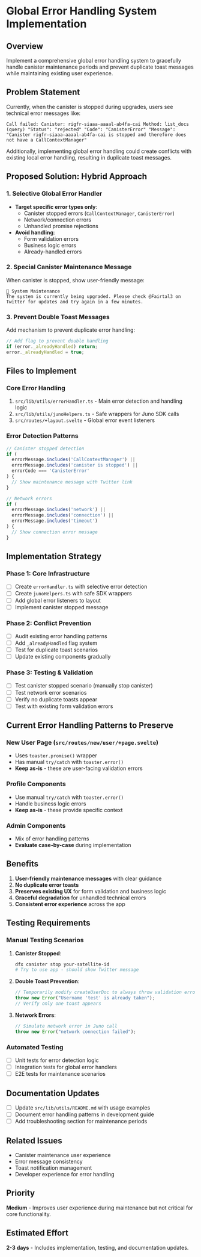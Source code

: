# Global Error Handling System Implementation

## Overview
Implement a comprehensive global error handling system to gracefully handle canister maintenance periods and prevent duplicate toast messages while maintaining existing user experience.

## Problem Statement
Currently, when the canister is stopped during upgrades, users see technical error messages like:
```
Call failed: Canister: rigfr-siaaa-aaaal-ab4fa-cai Method: list_docs (query) "Status": "rejected" "Code": "CanisterError" "Message": "Canister rigfr-siaaa-aaaal-ab4fa-cai is stopped and therefore does not have a CallContextManager"
```

Additionally, implementing global error handling could create conflicts with existing local error handling, resulting in duplicate toast messages.

## Proposed Solution: Hybrid Approach

### 1. Selective Global Error Handler
- **Target specific error types only**:
  - Canister stopped errors (`CallContextManager`, `CanisterError`)
  - Network/connection errors
  - Unhandled promise rejections
- **Avoid handling**:
  - Form validation errors
  - Business logic errors
  - Already-handled errors

### 2. Special Canister Maintenance Message
When canister is stopped, show user-friendly message:
```
🔧 System Maintenance
The system is currently being upgraded. Please check @Fairtal3 on Twitter for updates and try again in a few minutes.
```

### 3. Prevent Double Toast Messages
Add mechanism to prevent duplicate error handling:
```typescript
// Add flag to prevent double handling
if (error._alreadyHandled) return;
error._alreadyHandled = true;
```

## Files to Implement

### Core Error Handling
1. `src/lib/utils/errorHandler.ts` - Main error detection and handling logic
2. `src/lib/utils/junoHelpers.ts` - Safe wrappers for Juno SDK calls
3. `src/routes/+layout.svelte` - Global error event listeners

### Error Detection Patterns
```typescript
// Canister stopped detection
if (
  errorMessage.includes('CallContextManager') ||
  errorMessage.includes('canister is stopped') ||
  errorCode === 'CanisterError'
) {
  // Show maintenance message with Twitter link
}

// Network errors
if (
  errorMessage.includes('network') ||
  errorMessage.includes('connection') ||
  errorMessage.includes('timeout')
) {
  // Show connection error message
}
```

## Implementation Strategy

### Phase 1: Core Infrastructure
- [ ] Create `errorHandler.ts` with selective error detection
- [ ] Create `junoHelpers.ts` with safe SDK wrappers
- [ ] Add global error listeners to layout
- [ ] Implement canister stopped message

### Phase 2: Conflict Prevention
- [ ] Audit existing error handling patterns
- [ ] Add `_alreadyHandled` flag system
- [ ] Test for duplicate toast scenarios
- [ ] Update existing components gradually

### Phase 3: Testing & Validation
- [ ] Test canister stopped scenario (manually stop canister)
- [ ] Test network error scenarios
- [ ] Verify no duplicate toasts appear
- [ ] Test with existing form validation errors

## Current Error Handling Patterns to Preserve

### New User Page (`src/routes/new/user/+page.svelte`)
- Uses `toaster.promise()` wrapper
- Has manual `try/catch` with `toaster.error()`
- **Keep as-is** - these are user-facing validation errors

### Profile Components
- Use manual `try/catch` with `toaster.error()`
- Handle business logic errors
- **Keep as-is** - these provide specific context

### Admin Components
- Mix of error handling patterns
- **Evaluate case-by-case** during implementation

## Benefits
1. **User-friendly maintenance messages** with clear guidance
2. **No duplicate error toasts** 
3. **Preserves existing UX** for form validation and business logic
4. **Graceful degradation** for unhandled technical errors
5. **Consistent error experience** across the app

## Testing Requirements

### Manual Testing Scenarios
1. **Canister Stopped**: 
   ```bash
   dfx canister stop your-satellite-id
   # Try to use app - should show Twitter message
   ```

2. **Double Toast Prevention**:
   ```typescript
   // Temporarily modify createUserDoc to always throw validation error
   throw new Error("Username 'test' is already taken");
   // Verify only one toast appears
   ```

3. **Network Errors**:
   ```typescript
   // Simulate network error in Juno call
   throw new Error("network connection failed");
   ```

### Automated Testing
- [ ] Unit tests for error detection logic
- [ ] Integration tests for global error handlers
- [ ] E2E tests for maintenance scenarios

## Documentation Updates
- [ ] Update `src/lib/utils/README.md` with usage examples
- [ ] Document error handling patterns in development guide
- [ ] Add troubleshooting section for maintenance periods

## Related Issues
- Canister maintenance user experience
- Error message consistency
- Toast notification management
- Developer experience for error handling

## Priority
**Medium** - Improves user experience during maintenance but not critical for core functionality.

## Estimated Effort
**2-3 days** - Includes implementation, testing, and documentation updates. 